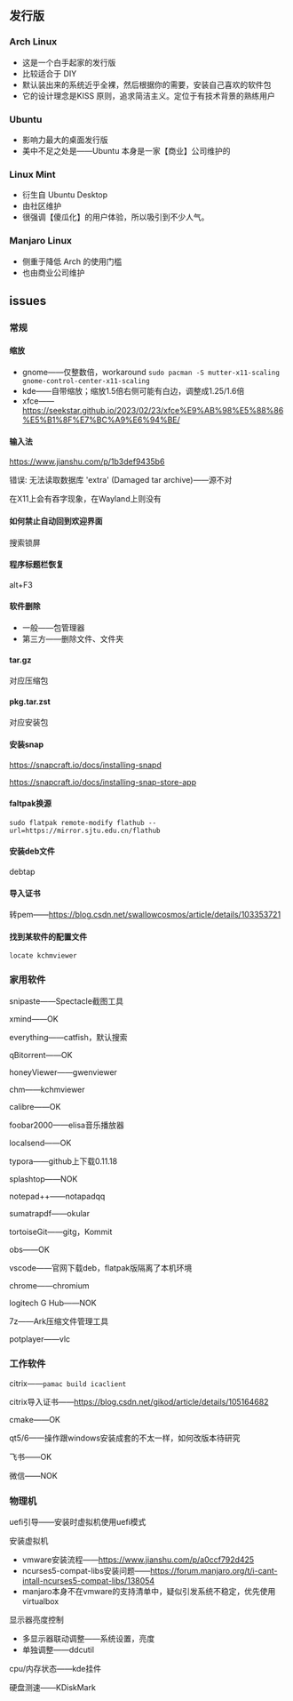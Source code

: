 ## 发行版

### Arch Linux

- 这是一个白手起家的发行版
- 比较适合于 DIY
- 默认装出来的系统近乎全裸，然后根据你的需要，安装自己喜欢的软件包
- 它的设计理念是KISS 原则，追求简洁主义。定位于有技术背景的熟练用户

### Ubuntu

- 影响力最大的桌面发行版
- 美中不足之处是——Ubuntu 本身是一家【商业】公司维护的

### Linux Mint

- 衍生自 Ubuntu Desktop
- 由社区维护
- 很强调【傻瓜化】的用户体验，所以吸引到不少人气。

### Manjaro Linux

- 侧重于降低 Arch 的使用门槛
- 也由商业公司维护

## issues

### 常规

#### 缩放

- gnome——仅整数倍，workaround `sudo pacman -S mutter-x11-scaling gnome-control-center-x11-scaling`
- kde——自带缩放；缩放1.5倍右侧可能有白边，调整成1.25/1.6倍
- xfce——https://seekstar.github.io/2023/02/23/xfce%E9%AB%98%E5%88%86%E5%B1%8F%E7%BC%A9%E6%94%BE/

#### 输入法

https://www.jianshu.com/p/1b3def9435b6

错误: 无法读取数据库 'extra' (Damaged tar archive)——源不对

在X11上会有吞字现象，在Wayland上则没有

#### 如何禁止自动回到欢迎界面

搜索锁屏

#### 程序标题栏恢复

alt+F3

#### 软件删除

- 一般——包管理器
- 第三方——删除文件、文件夹

#### tar.gz

对应压缩包

#### pkg.tar.zst

对应安装包

#### 安装snap

https://snapcraft.io/docs/installing-snapd

https://snapcraft.io/docs/installing-snap-store-app

#### faltpak换源

`sudo flatpak remote-modify flathub --url=https://mirror.sjtu.edu.cn/flathub`

#### 安装deb文件

debtap

#### 导入证书

转pem——https://blog.csdn.net/swallowcosmos/article/details/103353721

#### 找到某软件的配置文件

`locate kchmviewer`

### 家用软件

snipaste——Spectacle截图工具

xmind——OK

everything——catfish，默认搜索

qBitorrent——OK

honeyViewer——gwenviewer

chm——kchmviewer

calibre——OK

foobar2000——elisa音乐播放器

localsend——OK

typora——github上下载0.11.18

splashtop——NOK

notepad++——notapadqq

sumatrapdf——okular

tortoiseGit——gitg，Kommit

obs——OK

vscode——官网下载deb，flatpak版隔离了本机环境

chrome——chromium

logitech G Hub——NOK

7z——Ark压缩文件管理工具

potplayer——vlc

### 工作软件

citrix——`pamac build icaclient`

citrix导入证书——https://blog.csdn.net/gikod/article/details/105164682

cmake——OK

qt5/6——操作跟windows安装成套的不太一样，如何改版本待研究

飞书——OK

微信——NOK

### 物理机

uefi引导——安装时虚拟机使用uefi模式

安装虚拟机

- vmware安装流程——https://www.jianshu.com/p/a0ccf792d425
- ncurses5-compat-libs安装问题——https://forum.manjaro.org/t/i-cant-intall-ncurses5-compat-libs/138054
- manjaro本身不在vmware的支持清单中，疑似引发系统不稳定，优先使用virtualbox

显示器亮度控制

- 多显示器联动调整——系统设置，亮度
- 单独调整——ddcutil

cpu/内存状态——kde挂件

硬盘测速——KDiskMark
